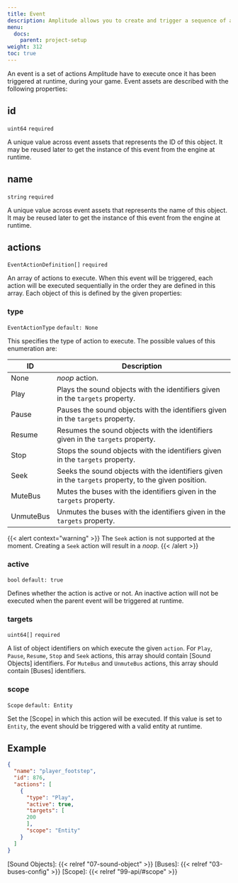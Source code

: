 ```yaml
---
title: Event
description: Amplitude allows you to create and trigger a sequence of actions at runtime with events.
menu:
  docs:
    parent: project-setup
weight: 312
toc: true
---
```


An event is a set of actions Amplitude have to execute once it has been triggered at runtime, during your game. Event assets are described with the following properties:

## id

`uint64` `required`

A unique value across event assets that represents the ID of this object. It may be reused later to get the instance of this event from the engine at runtime.

## name

`string` `required`

A unique value across event assets that represents the name of this object. It may be reused later to get the instance of this event from the engine at runtime.

## actions

`EventActionDefinition[]` `required`

An array of actions to execute. When this event will be triggered, each action will be executed sequentially in the order they are defined in this array. Each object of this is defined by the given properties:

### type

`EventActionType` `default: None`

This specifies the type of action to execute. The possible values of this enumeration are:

| ID        | Description                                                                                          |
| --------- | ---------------------------------------------------------------------------------------------------- |
| None      | _noop_ action.                                                                                       |
| Play      | Plays the sound objects with the identifiers given in the `targets` property.                        |
| Pause     | Pauses the sound objects with the identifiers given in the `targets` property.                       |
| Resume    | Resumes the sound objects with the identifiers given in the `targets` property.                      |
| Stop      | Stops the sound objects with the identifiers given in the `targets` property.                        |
| Seek      | Seeks the sound objects with the identifiers given in the `targets` property, to the given position. |
| MuteBus   | Mutes the buses with the identifiers given in the `targets` property.                                |
| UnmuteBus | Unmutes the buses with the identifiers given in the `targets` property.                              |

{{< alert context="warning" >}}
The `Seek` action is not supported at the moment. Creating a `Seek` action will result in a _noop_.
{{< /alert >}}

### active

`bool` `default: true`

Defines whether the action is active or not. An inactive action will not be executed when the parent event will be triggered at runtime.

### targets

`uint64[]` `required`

A list of object identifiers on which execute the given `action`. For `Play`, `Pause`, `Resume`, `Stop` and `Seek` actions, this array should contain [Sound Objects] identifiers. For `MuteBus` and `UnmuteBus` actions, this array should contain [Buses] identifiers.

### scope

`Scope` `default: Entity`

Set the [Scope] in which this action will be executed. If this value is set to `Entity`, the event should be triggered with a valid entity at runtime.

## Example

```json {title="player_footstep.json"}
{
  "name": "player_footstep",
  "id": 876,
  "actions": [
    {
      "type": "Play",
      "active": true,
      "targets": [
      200
      ],
      "scope": "Entity"
    }
  ]
}
```

[Sound Objects]: {{< relref "07-sound-object" >}}
[Buses]: {{< relref "03-buses-config" >}}
[Scope]: {{< relref "99-api/#scope" >}}
